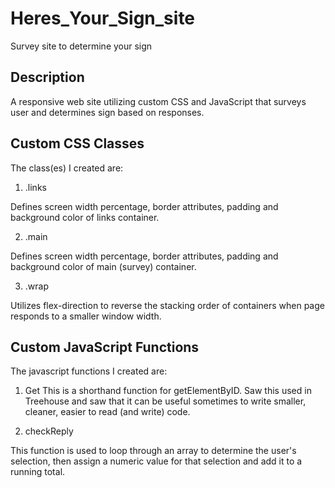 # Heres_Your_Sign_site

Survey site to determine your sign

## Description

A responsive web site utilizing custom CSS  and JavaScript that surveys user and determines sign based on responses.

## Custom CSS Classes

The class(es) I created are:

1. .links

Defines screen width percentage, border attributes, padding and background color of links container.

2. .main

Defines screen width percentage, border attributes, padding and background color of main (survey) container.

3. .wrap

Utilizes flex-direction to reverse the stacking order of containers when page responds to a smaller window width.

## Custom JavaScript Functions

The javascript functions I created are:

1. Get
This is a shorthand function for getElementByID.  Saw this used in Treehouse and saw that it can be useful sometimes to write smaller, cleaner, easier to read (and write) code.

2. checkReply

This function is used to loop through an array to determine the user's selection, then assign a numeric value for that selection and add it to a running total.
